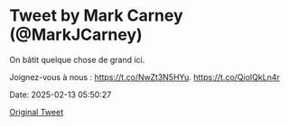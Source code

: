 # Tweet by Mark Carney (@MarkJCarney)

On bâtit quelque chose de grand ici.

Joignez-vous à nous : https://t.co/NwZt3N5HYu. https://t.co/QioIQkLn4r

Date: 2025-02-13 05:50:27

[Original Tweet](https://x.com/MarkJCarney/status/1889915015815389271)
